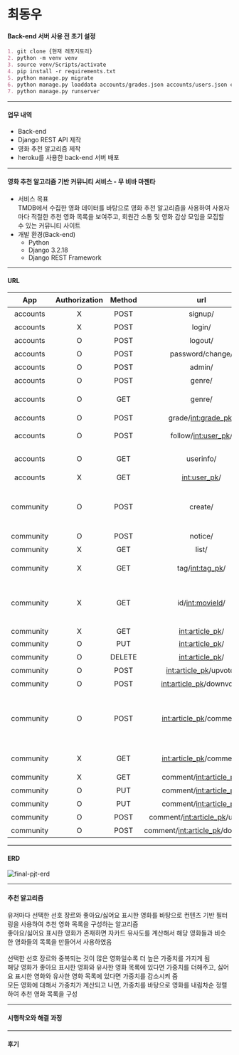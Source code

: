 # 최동우

#### Back-end 서버 사용 전 초기 설정
```markdown
1. git clone {현재 레포지토리}
2. python -m venv venv
3. source venv/Scripts/activate
4. pip install -r requirements.txt
5. python manage.py migrate
6. python manage.py loaddata accounts/grades.json accounts/users.json communities/articletags.json movies/genres.json movies/movies.json movies/videos.json movies/keywords.json
7. python manage.py runserver
```
<hr>

#### 업무 내역
- Back-end
- Django REST API 제작
- 영화 추천 알고리즘 제작
- heroku를 사용한 back-end 서버 배포

<hr>

#### 영화 추천 알고리즘 기반 커뮤니티 서비스 - 무 비바 마젠타
- 서비스 목표<br>
TMDB에서 수집한 영화 데이터를 바탕으로 영화 추천 알고리즘을 사용하여 사용자 마다 적절한 추천 영화 목록을 보여주고, 회원간 소통 및 영화 감상 모임을 모집할 수 있는 커뮤니티 사이트<br>
- 개발 환경(Back-end)
    - Python<br>
    - Django 3.2.18<br>
    - Django REST Framework

<hr>

#### URL

|App|Authorization|Method|url|설명|
|:---:|:---:|:---:|:---:|:---:|
| accounts | X | POST | signup/ | 회원가입 |
| accounts | X | POST | login/ | 로그인 |
| accounts | O | POST | logout/ | 로그아웃 |
| accounts | O | POST | password/change/ | 회원가입 |
| accounts | O | POST | admin/ | 관리자 권한 토글 |
| accounts | O | POST | genre/ | 선호 장르 선택 |
| accounts | O | GET | genre/ | 선택한 선호 장르 목록 |
| accounts | O | POST | grade/<int:grade_pk>/ | 유저 등급 변경 |
| accounts | O | POST | follow/<int:user_pk>/ | 해당 유저 follow/unfollow |
| accounts | O | GET | userinfo/ | 현재 로그인된 유저의 정보 |
| accounts | X | GET | <int:user_pk>/ | 해당 유저의 정보 |
| community | O | POST | create/ | article 작성<br>data로 tag, movie 등을 받을 수 있음 |
| community | O | POST | notice/ | 공지글 작성 |
| community | X | GET | list/ | 전체 article 목록 |
| community | X | GET | tag/<int:tag_pk>/ | 태그별 article 목록 |
| community | X | GET | id/<int:movieId>/ | 해당 영화와 관련된 article 목록<br>query string으로 tag 선택 가능 |
| community | X | GET | <int:article_pk>/ | article detail |
| community | O | PUT | <int:article_pk>/ | article 수정 |
| community | O | DELETE | <int:article_pk>/ | article 삭제 |
| community | O | POST | <int:article_pk>/upvote/ | article 추천 |
| community | O | POST | <int:article_pk>/downvote/ | article 비추천 |
| community | O | POST | <int:article_pk>/comment/ | article에 댓글 작성<br>isSecret에 따라서 비밀 댓글 작성 가능 |
| community | X | GET | <int:article_pk>/comment/ | article의 댓글 목록 |
| community | X | GET | comment/<int:article_pk>/ | 댓글 가져오기 |
| community | O | PUT | comment/<int:article_pk>/ | 댓글 수정 |
| community | O | PUT | comment/<int:article_pk>/ | 댓글 삭제 |
| community | O | POST | comment/<int:article_pk>/upvote/ | 댓글 추천 |
| community | O | POST | comment/<int:article_pk>/downvote/ | 댓글 비추천 |


<hr>

#### ERD
![final-pjt-erd](https://github.com/woodong27/SSAFY_Final/assets/122415763/b24c2b42-2aa1-45d5-92f4-ddd90e97c20b)

<hr>

#### 추천 알고리즘
유저마다 선택한 선호 장르와 좋아요/싫어요 표시한 영화를 바탕으로 컨텐츠 기반 필터링을 사용하여 추천 영화 목록을 구성하는 알고리즘<br>
좋아요/싫어요 표시한 영화가 존재하면 자카드 유사도를 계산해서 해당 영화들과 비슷한 영화들의 목록을 만들어서 사용하였음<br>
<br>
선택한 선호 장르와 중복되는 것이 많은 영화일수록 더 높은 가중치를 가지게 됨<br>
해당 영화가 좋아요 표시한 영화와 유사한 영화 목록에 있다면 가중치를 더해주고, 싫어요 표시한 영화와 유사한 영화 목록에 있다면 가중치를 감소시켜 줌<br>
모든 영화에 대해서 가중치가 계산되고 나면, 가중치를 바탕으로 영화를 내림차순 정렬하여 추천 영화 목록을 구성

<hr>

#### 시행착오와 해결 과정

<hr>

#### 후기
